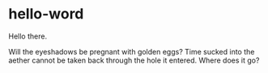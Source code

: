 # hello-word

Hello there.

Will the eyeshadows be pregnant with golden eggs? Time sucked into the aether cannot be taken back through the hole it entered. Where does it go?
